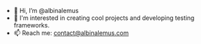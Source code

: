 - 👋 Hi, I’m @albinalemus
- 👀 I'm interested in creating cool projects and developing testing frameworks.
- 📫 Reach me: contact@albinalemus.com

<!---
albinalemus/albinalemus is a ✨ special ✨ repository because its `README.md` (this file) appears on your GitHub profile.
You can click the Preview link to take a look at your changes.
--->
